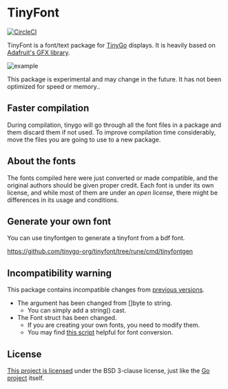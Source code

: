 TinyFont
=========

[![CircleCI](https://circleci.com/gh/tinygo-org/tinyfont/tree/dev.svg?style=svg)](https://circleci.com/gh/tinygo-org/tinyfont/tree/dev)

TinyFont is a font/text package for [TinyGo](https://tinygo.org/) displays. It is heavily based on [Adafruit's GFX library](https://github.com/adafruit/Adafruit-GFX-Library).

![example](https://raw.githubusercontent.com/conejoninja/tinyfont/master/example.png)


This package is experimental and may change in the future. It has not been optimized for speed or memory..

## Faster compilation
During compilation, tinygo will go through all the font files in a package and them discard them if not used. To improve compilation time considerably, move the files you are going to use to a new package. 

## About the fonts
The fonts compiled here were just converted or made compatible, and the original authors should be given proper credit. Each font is under its own license, and while most of them are under an _open license_, there might be differences in its usage and conditions.

## Generate your own font

You can use tinyfontgen to generate a tinyfont from a bdf font.  

https://github.com/tinygo-org/tinyfont/tree/rune/cmd/tinyfontgen

## Incompatibility warning

This package contains incompatible changes from [previous versions](https://github.com/tinygo-org/tinyfont/commit/a02e4495f8d64b671d923ec009e17c9da9e3e7f5).

* The argument has been changed from []byte to string.
  * You can simply add a string() cast.
* The Font struct has been changed.
  * If you are creating your own fonts, you need to modify them.
  * You may find [this script](https://github.com/sago35/tinyfont/tree/fontconv/cmd/tinyfontconv) helpful for font conversion.

## License

[This project is licensed](./LICENSE) under the BSD 3-clause license, just like the [Go project](https://golang.org/LICENSE) itself.
